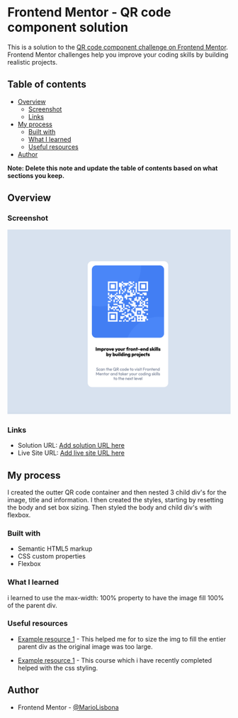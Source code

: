 # Frontend Mentor - QR code component solution

This is a solution to the [QR code component challenge on Frontend Mentor](https://www.frontendmentor.io/challenges/qr-code-component-iux_sIO_H). Frontend Mentor challenges help you improve your coding skills by building realistic projects. 

## Table of contents

- [Overview](#overview)
  - [Screenshot](#screenshot)
  - [Links](#links)
- [My process](#my-process)
  - [Built with](#built-with)
  - [What I learned](#what-i-learned)
  - [Useful resources](#useful-resources)
- [Author](#author)

**Note: Delete this note and update the table of contents based on what sections you keep.**

## Overview

### Screenshot

![QR code compenet card](./screenshots/QR%20code%20component.png)

### Links

- Solution URL: [Add solution URL here](https://github.com/MarioLisbona/FEM-qr-code-component-main)
- Live Site URL: [Add live site URL here](https://mariolisbona.github.io/FEM-qr-code-component-main/)

## My process
I created the outter QR code container and then nested 3 child div's for the image, title and information. I then created the styles, starting by resetting the body and set box sizing. Then styled the body and child div's with flexbox.

### Built with

- Semantic HTML5 markup
- CSS custom properties
- Flexbox

### What I learned

i learned to use the max-width: 100% property to have the image fill 100% of the parent div.

### Useful resources

- [Example resource 1](https://www.w3schools.com/css/css_rwd_images.asp) - This helped me for to size the img to fill the entier parent div as the original image was too large.

- [Example resource 1](https://courses.webdevsimplified.com/) - This course which i have recently completed helped with the css styling.

## Author

- Frontend Mentor - [@MarioLisbona](https://www.frontendmentor.io/profile/MarioLisbona)

